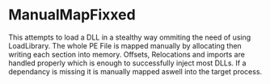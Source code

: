 # ManualMapFixxed
This attempts to load a DLL in a stealthy way ommiting the need of using LoadLibrary. The whole PE File is mapped manually by
allocating then writing each section into memory. Offsets, Relocations and imports are handled properly which is enough to successfully
inject most DLLs. If a dependancy is missing it is manually mapped aswell into the target process.
